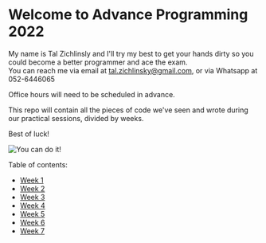 # Welcome to Advance Programming 2022

My name is Tal Zichlinsly and I'll try my best to get your hands dirty so you could become a better programmer and ace the exam.  
You can reach me via email at tal.zichlinsky@gmail.com, or via Whatsapp at 052-6446065

Office hours will need to be scheduled in advance.

This repo will contain all the pieces of code we've seen and wrote during our practical sessions, divided by weeks.


Best of luck!

![You can do it!](https://thumbs.gfycat.com/FirsthandWeepyAzurewingedmagpie-max-1mb.gif)
 
Table of contents:

* [Week 1](1-basics/)
* [Week 2](2-classes/)
* [Week 3](3/)
* [Week 4](4/)
* [Week 5](5/)
* [Week 6](6/)
* [Week 7](7/)
